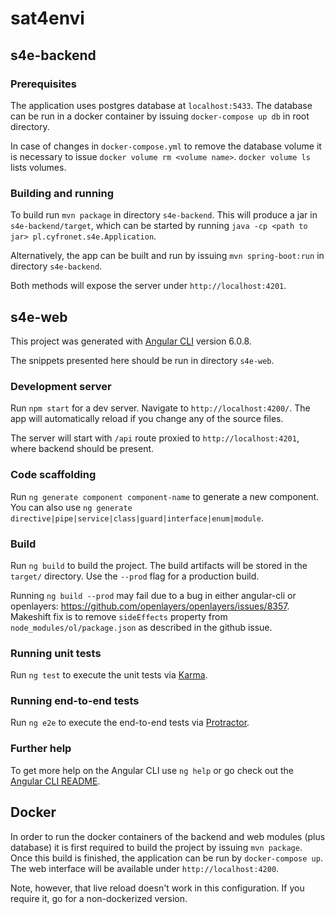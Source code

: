 # sat4envi

## s4e-backend

### Prerequisites

The application uses postgres database at `localhost:5433`.
The database can be run in a docker container by issuing `docker-compose up db` in root directory.

In case of changes in `docker-compose.yml` to remove the database volume it is necessary to issue `docker volume rm <volume name>`.
`docker volume ls` lists volumes.

### Building and running

To build run `mvn package` in directory `s4e-backend`. This will produce a jar in `s4e-backend/target`, which can be
started by running `java -cp <path to jar> pl.cyfronet.s4e.Application`.

Alternatively, the app can be built and run by issuing `mvn spring-boot:run` in directory `s4e-backend`. 

Both methods will expose the server under `http://localhost:4201`.


## s4e-web

This project was generated with [Angular CLI](https://github.com/angular/angular-cli) version 6.0.8.

The snippets presented here should be run in directory `s4e-web`.

### Development server

Run `npm start` for a dev server. Navigate to `http://localhost:4200/`. The app will automatically reload if you change any of the source files.

The server will start with `/api` route proxied to `http://localhost:4201`, where backend should be present.

### Code scaffolding

Run `ng generate component component-name` to generate a new component. You can also use `ng generate directive|pipe|service|class|guard|interface|enum|module`.

### Build

Run `ng build` to build the project. The build artifacts will be stored in the `target/` directory. Use the `--prod` flag for a production build.

Running `ng build --prod` may fail due to a bug in either angular-cli or openlayers: https://github.com/openlayers/openlayers/issues/8357.
Makeshift fix is to remove `sideEffects` property from `node_modules/ol/package.json` as described in the github issue. 

### Running unit tests

Run `ng test` to execute the unit tests via [Karma](https://karma-runner.github.io).

### Running end-to-end tests

Run `ng e2e` to execute the end-to-end tests via [Protractor](http://www.protractortest.org/).

### Further help

To get more help on the Angular CLI use `ng help` or go check out the [Angular CLI README](https://github.com/angular/angular-cli/blob/master/README.md).

## Docker

In order to run the docker containers of the backend and web modules (plus database) it is first required to build
the project by issuing `mvn package`.
Once this build is finished, the application can be run by `docker-compose up`.
The web interface will be available under `http://localhost:4200`.
 
Note, however, that live reload doesn't work in this configuration.
If you require it, go for a non-dockerized version.
